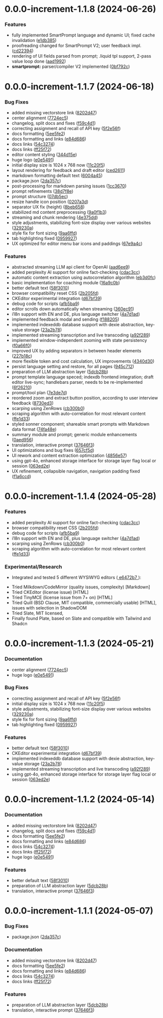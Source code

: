 # 0.0.0-increment-1.1.8 (2024-06-26)

### Features

* fully implemented SmartPrompt language and dynamic UI; fixed cache invalidation ([e1db385](https://github.com/kyr0/ftr-ki-tools/commit/e1db385f25371cbd6204e7f6c84d4a4e62990e2b))
* proofreading changed for SmartPrompt V2; user feedback impl. ([cd22394](https://github.com/kyr0/ftr-ki-tools/commit/cd2239476d18636fa1a56c26592d65904f49d4b9))
* rendering of UI fields parsed from prompt; .liquid tpl support, 2-pass value loop done ([aad1992](https://github.com/kyr0/ftr-ki-tools/commit/aad1992db36f7ecab7af56a2bfbb6726e2105ff1))
* **smartprompt:** parser/compiler V2 implemented ([0bf792c](https://github.com/kyr0/ftr-ki-tools/commit/0bf792c09679f9ec0834b79e9fd5bfaea3c8bfe7))


# 0.0.0-increment-1.1.7 (2024-06-18)


### Bug Fixes

* added missing vectorstore link ([8202d47](https://github.com/kyr0/ftr-ki-tools/commit/8202d479152d429b5524209aa26552a586b448ac))
* center alignment ([7724ec5](https://github.com/kyr0/ftr-ki-tools/commit/7724ec594ea7356fcb1d72f6fc37217770492c5d))
* changelog, split docs and fixes ([f59c4d1](https://github.com/kyr0/ftr-ki-tools/commit/f59c4d1b3ecaae5b1716e147573401a397972fdc))
* correcting assignment and recall of API key ([5f2e56f](https://github.com/kyr0/ftr-ki-tools/commit/5f2e56f49cff70d53933bfef0e289bde2c3d6979))
* docs formatting ([5ee5fe2](https://github.com/kyr0/ftr-ki-tools/commit/5ee5fe2d0aa19adcacb04b64456631218db46bc3))
* docs formatting and links ([e84d686](https://github.com/kyr0/ftr-ki-tools/commit/e84d6869ab1ebbc7db94ea938dad0ba2b0ed2317))
* docs links ([54c3274](https://github.com/kyr0/ftr-ki-tools/commit/54c32746c99e6a59b5cecbb678d3dba9d0724b1b))
* docs links ([ff25f72](https://github.com/kyr0/ftr-ki-tools/commit/ff25f727c24bffbb7811e5234b53c643940200e6))
* editor content styling ([344d15e](https://github.com/kyr0/ftr-ki-tools/commit/344d15e8a64f01e03e785f90d7093576ba2e6bd9))
* huge logo ([e0e5491](https://github.com/kyr0/ftr-ki-tools/commit/e0e5491a7c9c004b6d915852a7efe2c7247fef87))
* initial display size is 1024 x 768 now ([11c20f5](https://github.com/kyr0/ftr-ki-tools/commit/11c20f5117c430f8adfdb4c974787cd33840e7a9))
* layout rendering for feedback and draft editor ([ced2611](https://github.com/kyr0/ftr-ki-tools/commit/ced26111f7d2f532f1c22388f00f25530b3f110b))
* markdown formatting default text ([6004a45](https://github.com/kyr0/ftr-ki-tools/commit/6004a45f4215bad4b9ec9ed75e41b64b04998f78))
* package.json ([2da357c](https://github.com/kyr0/ftr-ki-tools/commit/2da357c45e1969198b99550974fa33a851790367))
* post-processing for markdown parsing issues ([1cc3670](https://github.com/kyr0/ftr-ki-tools/commit/1cc36704a9935b87f09e80a79d21048da9cfc3c3))
* prompt refinements ([38d7f8e](https://github.com/kyr0/ftr-ki-tools/commit/38d7f8eeb8ddb5d99275511afae276e11188189b))
* prompt structure ([07db5ec](https://github.com/kyr0/ftr-ki-tools/commit/07db5ec05fb7a368df80c0cd1cee714c7c4095ce))
* resize handle icon position ([0207a3d](https://github.com/kyr0/ftr-ki-tools/commit/0207a3d8805a8c785e8dceb047ed4349488de58f))
* separator UX fix (height) ([8beb658](https://github.com/kyr0/ftr-ki-tools/commit/8beb6589f1f503d01111191f666c994c4198e91b))
* stabilized md content preprocessing ([9a0f1b3](https://github.com/kyr0/ftr-ki-tools/commit/9a0f1b30c0b7f0decf246461cef535443ffc0dcf))
* streaming and chunk rendering ([4e375dd](https://github.com/kyr0/ftr-ki-tools/commit/4e375dd10f91e5ae7089673b7821194f8ab4b8c9))
* style adjustments, stabilizing font-size display over various websites ([329230a](https://github.com/kyr0/ftr-ki-tools/commit/329230a25e099d452e0101c84fa78756e68d805a))
* style fix for font sizing ([9aa6ffd](https://github.com/kyr0/ftr-ki-tools/commit/9aa6ffd095422ae6262c566112a5d6f7be1a4efe))
* tab highlighting fixed ([0959927](https://github.com/kyr0/ftr-ki-tools/commit/09599272b98781613a5cd02b2f4964cde7cb323e))
* UX optimized for editor menu bar icons and paddings ([67e9a4c](https://github.com/kyr0/ftr-ki-tools/commit/67e9a4cb42428d27eba795081fc830281de8c613))


### Features

* abstracted streaming LLM api client for OpenAI ([aad6ee9](https://github.com/kyr0/ftr-ki-tools/commit/aad6ee959ec436955fe2968cd092306654644f83))
* added perplexity AI support for online fact-checking ([cdac3cc](https://github.com/kyr0/ftr-ki-tools/commit/cdac3cc72899effd8406cfcca417bfff8c1b78b0))
* automatic content extraction using autocorrelation algorithm ([eb3d0fc](https://github.com/kyr0/ftr-ki-tools/commit/eb3d0fc8bc67cb45b9028049f25d2c1c745dbb0f))
* basic implementation for coaching module ([16a9c0b](https://github.com/kyr0/ftr-ki-tools/commit/16a9c0bdc6c631baba4ae010d3b4e42f4cac2b7e))
* better default text ([58f3010](https://github.com/kyr0/ftr-ki-tools/commit/58f30109e392dd12c7235cabcec6f9561318b1c5))
* browser compatibility reset CSS ([2b205fd](https://github.com/kyr0/ftr-ki-tools/commit/2b205fd716c548b54412d625634e0e7e852ae653))
* CKEditor experimental integration ([d67bf39](https://github.com/kyr0/ftr-ki-tools/commit/d67bf396c6edbcf80994d5d5435980b563e5866f))
* debug code for scripts ([afb5ba9](https://github.com/kyr0/ftr-ki-tools/commit/afb5ba91971fb84a2bc03fff43cfcdd0b5a78057))
* editor scrolls down automatically when streaming ([360ec91](https://github.com/kyr0/ftr-ki-tools/commit/360ec9158754d13b731577e3e8d791a910ea1c96))
* i18n support with EN and DE, plus language switcher ([4a7d1ad](https://github.com/kyr0/ftr-ki-tools/commit/4a7d1ad67cd4eadecaf2a8c13f39e7821f21a786))
* implemented feedback modal and sending ([f188205](https://github.com/kyr0/ftr-ki-tools/commit/f188205c82a656a9e0974ad0dd0ccf5c9891d6fa))
* implemented indexeddb database support with dexie abstraction, key-value storage ([23a2b78](https://github.com/kyr0/ftr-ki-tools/commit/23a2b786ea21c18926b63a1e53c48ee6d9b262aa))
* implemented streaming transcription and live transcoding ([a92f289](https://github.com/kyr0/ftr-ki-tools/commit/a92f289676cd1914119f93ec9f5ed7863512664a))
* implemented window-independent zooming with state persistency ([f0a66f0](https://github.com/kyr0/ftr-ki-tools/commit/f0a66f06fa4968bfc60f4d1c967b68e4b223722e))
* improved UX by adding separators in between header elements ([227b18c](https://github.com/kyr0/ftr-ki-tools/commit/227b18cb2aef30a4de34ab539639cfc948d7dad3))
* more flexible token and cost calculation, UX improvements ([4340d30](https://github.com/kyr0/ftr-ki-tools/commit/4340d3008827abefb1796c44a65aa5b936a4b1ef))
* persist language setting and restore, for all pages ([945c712](https://github.com/kyr0/ftr-ki-tools/commit/945c712516c8355c9631da72194835a1bb4e87af))
* preparation of LLM abstraction layer ([5dcb28b](https://github.com/kyr0/ftr-ki-tools/commit/5dcb28bd42450171336564323f84ea964b6029bb))
* prompt template language speced; indexdb frontend integration; draft editor live-sync; handlebars parser, needs to be re-implemented ([6f26210](https://github.com/kyr0/ftr-ki-tools/commit/6f262108e39afe6f9ce9c8b9d9ff958f1832f76b))
* prompt/tool plan ([7e3de7d](https://github.com/kyr0/ftr-ki-tools/commit/7e3de7d11b516393423b22c2a8697a10d787ac17))
* reordered zoom and extract button position, according to user interview feedback ([8730ed3](https://github.com/kyr0/ftr-ki-tools/commit/8730ed38ed2a12f00bcec080d94665de003ea3df))
* scarping using ZenRows ([cb300b0](https://github.com/kyr0/ftr-ki-tools/commit/cb300b0d1d87d445efff4b602c9216ae8a48c6ec))
* scraping algorithm with auto-correlation for most relevant content ([ffe1d33](https://github.com/kyr0/ftr-ki-tools/commit/ffe1d335ad0a43244fdf775e22840ddb85e91cac))
* styled sonner component; shareable smart prompts with Markdown data format ([74fa48e](https://github.com/kyr0/ftr-ki-tools/commit/74fa48e57953b84c4a2a5dc17aa7e923f8321aa8))
* summary module and prompt; generic module enhancements ([0aed956](https://github.com/kyr0/ftr-ki-tools/commit/0aed956289a8492304afd3bb3c52451f07cbbe7d))
* translation, interactive prompt ([37646f3](https://github.com/kyr0/ftr-ki-tools/commit/37646f3349514e42521bdf00e3d26b1419a69e10))
* UI optimizations and bug fixes ([657cf5d](https://github.com/kyr0/ftr-ki-tools/commit/657cf5d4dd999a29e97e84359169f4f49cbd39fa))
* UI rework and content extraction optimization ([4856e57](https://github.com/kyr0/ftr-ki-tools/commit/4856e578d8ffb80211dcd2ad4a488d686e4a0dee))
* using gpt-4o, enhanced storage interface for storage layer flag local or session ([063ed2e](https://github.com/kyr0/ftr-ki-tools/commit/063ed2ed20a3189098837d428706a8b8e559d3ea))
* UX refinement, collapsible navigation, navigation padding fixed ([f1a6ccd](https://github.com/kyr0/ftr-ki-tools/commit/f1a6ccde53f01a922b331002980b94784377f639))



# 0.0.0-increment-1.1.4 (2024-05-28)

### Features

* added perplexity AI support for online fact-checking ([cdac3cc](https://github.com/kyr0/ftr-ki-tools/commit/cdac3cc72899effd8406cfcca417bfff8c1b78b0))
* browser compatibility reset CSS ([2b205fd](https://github.com/kyr0/ftr-ki-tools/commit/2b205fd716c548b54412d625634e0e7e852ae653))
* debug code for scripts ([afb5ba9](https://github.com/kyr0/ftr-ki-tools/commit/afb5ba91971fb84a2bc03fff43cfcdd0b5a78057))
* i18n support with EN and DE, plus language switcher ([4a7d1ad](https://github.com/kyr0/ftr-ki-tools/commit/4a7d1ad67cd4eadecaf2a8c13f39e7821f21a786))
* scarping using ZenRows ([cb300b0](https://github.com/kyr0/ftr-ki-tools/commit/cb300b0d1d87d445efff4b602c9216ae8a48c6ec))
* scraping algorithm with auto-correlation for most relevant content ([ffe1d33](https://github.com/kyr0/ftr-ki-tools/commit/ffe1d335ad0a43244fdf775e22840ddb85e91cac))

### Experimental/Research

* Integrated and tested 5 different WYSIWYG editors ([
e6472b7
 ](https://github.com/kyr0/redaktool/commit/e6472b7fb70f379f461bc17c331370f63dfa1a80)):
- Tried Milkdown/CodeMirror (quality issues, complexity) [Markdown]
- Tried CKEditor (license issue) [HTML]
- Tried TinyMCE (license issue from 7+ on) [HTML]
- Tried Quill (BSD Clause, MIT compatible, commercially usable) [HTML], issues with selection in ShadowDOM
- Tried Slate, MIT licensed,
- Finally found Plate, based on Slate and compatible with Tailwind and Shadcn

# 0.0.0-increment-1.1.3 (2024-05-21)

### Documentation

* center alignment ([7724ec5](https://github.com/kyr0/ftr-ki-tools/commit/7724ec594ea7356fcb1d72f6fc37217770492c5d))
* huge logo ([e0e5491](https://github.com/kyr0/ftr-ki-tools/commit/e0e5491a7c9c004b6d915852a7efe2c7247fef87))

### Bug Fixes

* correcting assignment and recall of API key ([5f2e56f](https://github.com/kyr0/ftr-ki-tools/commit/5f2e56f49cff70d53933bfef0e289bde2c3d6979))
* initial display size is 1024 x 768 now ([11c20f5](https://github.com/kyr0/ftr-ki-tools/commit/11c20f5117c430f8adfdb4c974787cd33840e7a9))
* style adjustments, stabilizing font-size display over various websites ([329230a](https://github.com/kyr0/ftr-ki-tools/commit/329230a25e099d452e0101c84fa78756e68d805a))
* style fix for font sizing ([9aa6ffd](https://github.com/kyr0/ftr-ki-tools/commit/9aa6ffd095422ae6262c566112a5d6f7be1a4efe))
* tab highlighting fixed ([0959927](https://github.com/kyr0/ftr-ki-tools/commit/09599272b98781613a5cd02b2f4964cde7cb323e))

### Features

* better default text ([58f3010](https://github.com/kyr0/ftr-ki-tools/commit/58f30109e392dd12c7235cabcec6f9561318b1c5))
* CKEditor experimental integration ([d67bf39](https://github.com/kyr0/ftr-ki-tools/commit/d67bf396c6edbcf80994d5d5435980b563e5866f))
* implemented indexeddb database support with dexie abstraction, key-value storage ([23a2b78](https://github.com/kyr0/ftr-ki-tools/commit/23a2b786ea21c18926b63a1e53c48ee6d9b262aa))
* implemented streaming transcription and live transcoding ([a92f289](https://github.com/kyr0/ftr-ki-tools/commit/a92f289676cd1914119f93ec9f5ed7863512664a))
* using gpt-4o, enhanced storage interface for storage layer flag local or session ([063ed2e](https://github.com/kyr0/ftr-ki-tools/commit/063ed2ed20a3189098837d428706a8b8e559d3ea))

# 0.0.0-increment-1.1.2 (2024-05-14)

### Documentation

* added missing vectorstore link ([8202d47](https://github.com/kyr0/ftr-ki-tools/commit/8202d479152d429b5524209aa26552a586b448ac))
* changelog, split docs and fixes ([f59c4d1](https://github.com/kyr0/ftr-ki-tools/commit/f59c4d1b3ecaae5b1716e147573401a397972fdc))
* docs formatting ([5ee5fe2](https://github.com/kyr0/ftr-ki-tools/commit/5ee5fe2d0aa19adcacb04b64456631218db46bc3))
* docs formatting and links ([e84d686](https://github.com/kyr0/ftr-ki-tools/commit/e84d6869ab1ebbc7db94ea938dad0ba2b0ed2317))
* docs links ([54c3274](https://github.com/kyr0/ftr-ki-tools/commit/54c32746c99e6a59b5cecbb678d3dba9d0724b1b))
* docs links ([ff25f72](https://github.com/kyr0/ftr-ki-tools/commit/ff25f727c24bffbb7811e5234b53c643940200e6))
* huge logo ([e0e5491](https://github.com/kyr0/ftr-ki-tools/commit/e0e5491a7c9c004b6d915852a7efe2c7247fef87))

### Features

* better default text ([58f3010](https://github.com/kyr0/ftr-ki-tools/commit/58f30109e392dd12c7235cabcec6f9561318b1c5))
* preparation of LLM abstraction layer ([5dcb28b](https://github.com/kyr0/ftr-ki-tools/commit/5dcb28bd42450171336564323f84ea964b6029bb))
* translation, interactive prompt ([37646f3](https://github.com/kyr0/ftr-ki-tools/commit/37646f3349514e42521bdf00e3d26b1419a69e10))


# 0.0.0-increment-1.1.1 (2024-05-07)

### Bug Fixes

* package.json ([2da357c](https://github.com/kyr0/redaktool/commit/2da357c45e1969198b99550974fa33a851790367))


### Documentation

* added missing vectorstore link ([8202d47](https://github.com/kyr0/redaktool/commit/8202d479152d429b5524209aa26552a586b448ac))
* docs formatting ([5ee5fe2](https://github.com/kyr0/redaktool/commit/5ee5fe2d0aa19adcacb04b64456631218db46bc3))
* docs formatting and links ([e84d686](https://github.com/kyr0/redaktool/commit/e84d6869ab1ebbc7db94ea938dad0ba2b0ed2317))
* docs links ([54c3274](https://github.com/kyr0/redaktool/commit/54c32746c99e6a59b5cecbb678d3dba9d0724b1b))
* docs links ([ff25f72](https://github.com/kyr0/redaktool/commit/ff25f727c24bffbb7811e5234b53c643940200e6))

### Features

* preparation of LLM abstraction layer ([5dcb28b](https://github.com/kyr0/redaktool/commit/5dcb28bd42450171336564323f84ea964b6029bb))
* translation, interactive prompt ([37646f3](https://github.com/kyr0/redaktool/commit/37646f3349514e42521bdf00e3d26b1419a69e10))

